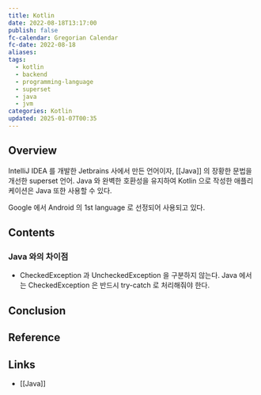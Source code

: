 ```yaml
---
title: Kotlin
date: 2022-08-18T13:17:00
publish: false
fc-calendar: Gregorian Calendar
fc-date: 2022-08-18
aliases: 
tags:
  - kotlin
  - backend
  - programming-language
  - superset
  - java
  - jvm
categories: Kotlin
updated: 2025-01-07T00:35
---
```


## Overview

IntelliJ IDEA 를 개발한 Jetbrains 사에서 만든 언어이자, [[Java]] 의 장황한 문법을 개선한 superset 언어. Java 와 완벽한 호환성을 유지하여 Kotlin 으로 작성한 애플리케이션은 Java 또한 사용할 수 있다.

Google 에서 Android 의 1st language 로 선정되어 사용되고 있다.

## Contents

### Java 와의 차이점

- CheckedException 과 UncheckedException 을 구분하지 않는다. Java 에서는 CheckedException 은 반드시 try-catch 로 처리해줘야 한다.

## Conclusion

## Reference

## Links

- [[Java]]
